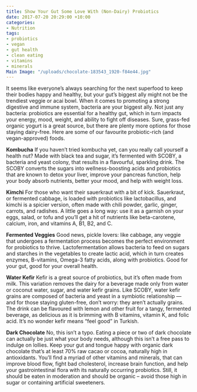 ```yaml
---
title: Show Your Gut Some Love With (Non-Dairy) Probiotics
date: 2017-07-20 20:29:00 +10:00
categories:
- Nutrition
tags:
- probiotics
- vegan
- gut health
- clean eating
- vitamins
- minerals
Main Image: "/uploads/chocolate-183543_1920-f84e44.jpg"
---
```


It seems like everyone’s always searching for the next superfood to keep their bodies happy and healthy, but your gut’s biggest ally might not be the trendiest veggie or acai bowl. When it comes to promoting a strong digestive and immune system, bacteria are your biggest ally. Not just any bacteria: probiotics are essential for a healthy gut, which in turn impacts your energy, mood, weight, and ability to fight off diseases. Sure, grass-fed organic yogurt is a great source, but there are plenty more options for those staying dairy-free. Here are some of our favourite probiotic-rich (and vegan-approved) foods.

**Kombucha**
If you haven’t tried kombucha yet, can you really call yourself a health nut? Made with black tea and sugar, it’s fermented with SCOBY, a bacteria and yeast colony, that results in a flavourful, sparkling drink. The SCOBY converts the sugars into wellness-boosting acids and probiotics that are known to detox your liver, improve your pancreas function, help your body absorb nutrients, better your mood, and help with weight loss. 

**Kimchi**
For those who want their sauerkraut with a bit of kick. Sauerkraut, or fermented cabbage, is loaded with probiotics like lactobacillus, and kimchi is a spicier version, often made with chili powder, garlic, ginger, carrots, and radishes. A little goes a long way: use it as a garnish on your eggs, salad, or tofu and you’ll get a hit of nutrients like beta-carotene, calcium, iron, and vitamins A, B1, B2, and C. 

**Fermented Veggies**
Good news, pickle lovers: like cabbage, any veggie that undergoes a fermentation process becomes the perfect environment for probiotics to thrive. Lactofermentation allows bacteria to feed on sugars and starches in the vegetables to create lactic acid, which in turn creates enzymes, B-vitamins, Omega-3 fatty acids, along with probiotics. Good for your gut, good for your overall health. 

**Water Kefir**
Kefir is a great source of probiotics, but it’s often made from milk. This variation removes the dairy for a beverage made only from water or coconut water, sugar, and water kefir grains. Like SCOBY, water kefir grains are composed of bacteria and yeast in a symbiotic relationship — and for those staying gluten-free, don’t worry: they aren’t actually grains. The drink can be flavoured with lemon and other fruit for a tangy, fermented beverage, as delicious as it is brimming with B vitamins, vitamin K, and folic acid. It’s no wonder kefir means “feel good” in Turkish.

**Dark Chocolate**
No, this isn’t a typo. Eating a piece or two of dark chocolate can actually be just what your body needs, although this isn’t a free pass to indulge on lollies. Keep your gut and tongue happy with organic dark chocolate that’s at least 70% raw cacao or cocoa, naturally high in antioxidants. You’ll find a myriad of other vitamins and minerals, that can improve blood flow, fight bad cholesterol, increase brain function, and help your gastrointestinal flora with its naturally occurring probiotics. Still, it should be eaten in moderation and should be organic – avoid those high in sugar or containing artificial sweeteners.
